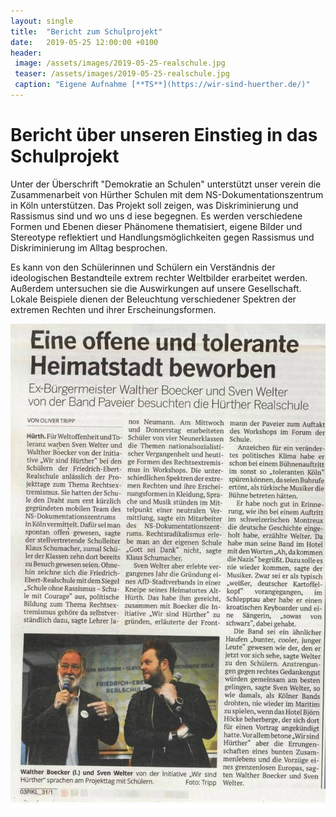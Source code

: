 ```yaml
---
layout: single
title:  "Bericht zum Schulprojekt"
date:   2019-05-25 12:00:00 +0100
header:
 image: /assets/images/2019-05-25-realschule.jpg
 teaser: /assets/images/2019-05-25-realschule.jpg
 caption: "Eigene Aufnahme [**TS**](https://wir-sind-huerther.de/)"
---
```


 
 # Bericht über unseren Einstieg in  das Schulprojekt
Unter der Überschrift "Demokratie an Schulen" unterstützt unser verein die Zusammenarbeit von Hürther Schulen mit dem 
NS-Dokumentationszentrum in Köln unterstützen. Das Projekt soll zeigen, was Diskriminierung und Rassismus sind und wo uns d
iese begegnen. Es werden verschiedene Formen und Ebenen dieser Phänomene thematisiert, eigene Bilder und Stereotype reflektiert 
und Handlungsmöglichkeiten gegen Rassismus und Diskriminierung im Alltag besprochen.

Es kann von den Schülerinnen und Schülern ein Verständnis der ideologischen Bestandteile extrem rechter 
Weltbilder erarbeitet werden. Außerdem untersuchen sie die Auswirkungen auf unsere Gesellschaft. Lokale Beispiele 
dienen der Beleuchtung verschiedener Spektren der extremen Rechten und ihrer Erscheinungsformen.

![Realschule](/assets/images/2019-05-25-realschule.jpg)

